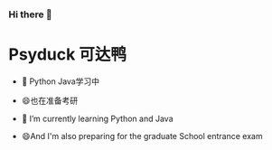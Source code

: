 ### Hi there 👋
# Psyduck 可达鸭
- 🌱 Python Java学习中
- 😄也在准备考研

- 🌱 I’m currently learning  Python and Java
- 😄And I'm also preparing for the graduate School entrance exam



<!--
**Psyduck025/Psyduck025** is a ✨ _special_ ✨ repository because its `README.md` (this file) appears on your GitHub profile.

Here are some ideas to get you started:

- 🔭 I’m currently working on ...
- 🌱 I’m currently learning ...
- 👯 I’m looking to collaborate on ...
- 🤔 I’m looking for help with ...
- 💬 Ask me about ...
- 📫 How to reach me: ...
- 😄 Pronouns: ...
- ⚡ Fun fact: ...
-->
